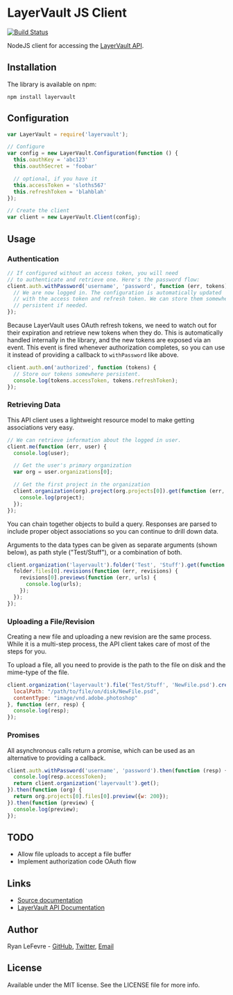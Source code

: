 # LayerVault JS Client

[![Build Status](https://travis-ci.org/layervault/layervault_js_client.png?branch=master)](https://travis-ci.org/layervault/layervault_js_client)

NodeJS client for accessing the [LayerVault API](https://developers.layervault.com).

## Installation

The library is available on npm:

```
npm install layervault
```

## Configuration

``` js
var LayerVault = require('layervault');

// Configure
var config = new LayerVault.Configuration(function () {
  this.oauthKey = 'abc123'
  this.oauthSecret = 'foobar'

  // optional, if you have it
  this.accessToken = 'sloths567'
  this.refreshToken = 'blahblah'
});

// Create the client
var client = new LayerVault.Client(config);
```

## Usage

### Authentication

``` js
// If configured without an access token, you will need
// to authenticate and retrieve one. Here's the password flow:
client.auth.withPassword('username', 'password', function (err, tokens) {
  // We are now logged in. The configuration is automatically updated
  // with the access token and refresh token. We can store them somewhere
  // persistent if needed.
});
```

Because LayerVault uses OAuth refresh tokens, we need to watch out for their expiration and retrieve new tokens when they do. This is automatically handled internally in the library, and the new tokens are exposed via an event. This event is fired whenever authorization completes, so you can use it instead of providing a callback to `withPassword` like above.

``` js
client.auth.on('authorized', function (tokens) {
  // Store our tokens somewhere persistent.
  console.log(tokens.accessToken, tokens.refreshToken);
});
```

### Retrieving Data

This API client uses a lightweight resource model to make getting associations very easy.

``` js
// We can retrieve information about the logged in user.
client.me(function (err, user) {
  console.log(user);

  // Get the user's primary organization
  var org = user.organizations[0];

  // Get the first project in the organization
  client.organization(org).project(org.projects[0]).get(function (err, project) {
    console.log(project);
  });
});
```

You can chain together objects to build a query. Responses are parsed to include proper object associations so you can continue to drill down data.

Arguments to the data types can be given as separate arguments (shown below), as path style ("Test/Stuff"), or a combination of both.

``` js
client.organization('layervault').folder('Test', 'Stuff').get(function (err, folder) {
  folder.files[0].revisions(function (err, revisions) {
    revisions[0].previews(function (err, urls) {
      console.log(urls);
    });
  });
});
```

### Uploading a File/Revision

Creating a new file and uploading a new revision are the same process. While it is a multi-step process, the API client takes care of most of the steps for you.

To upload a file, all you need to provide is the path to the file on disk and the mime-type of the file.

``` js
client.organization('layervault').file('Test/Stuff', 'NewFile.psd').create({
  localPath: "/path/to/file/on/disk/NewFile.psd",
  contentType: "image/vnd.adobe.photoshop"
}, function (err, resp) {
  console.log(resp);
});
```

### Promises

All asynchronous calls return a promise, which can be used as an alternative to providing a callback.

``` js
client.auth.withPassword('username', 'password').then(function (resp) {
  console.log(resp.accessToken);
  return client.organization('layervault').get();
}).then(function (org) {
  return org.projects[0].files[0].preview({w: 200});
}).then(function (preview) {
  console.log(preview);
});
```

## TODO

* Allow file uploads to accept a file buffer
* Implement authorization code OAuth flow

## Links

* [Source documentation](http://coffeedoc.info/github/layervault/layervault_js_client/master/)
* [LayerVault API Documentation](https://developers.layervault.com)

## Author

Ryan LeFevre - [GitHub](https://github.com/meltingice), [Twitter](https://twitter.com/meltingice), [Email](mailto:ryan@layervault.com)

## License

Available under the MIT license. See the LICENSE file for more info.